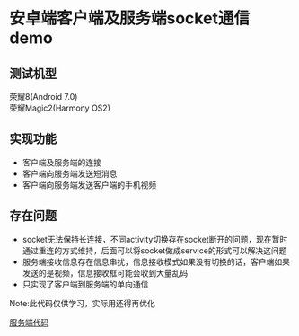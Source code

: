 # 安卓端客户端及服务端socket通信demo
## 测试机型
荣耀8(Android 7.0)  
荣耀Magic2(Harmony OS2)

## 实现功能
* 客户端及服务端的连接
* 客户端向服务端发送短消息
* 客户端向服务端发送客户端的手机视频

## 存在问题
* socket无法保持长连接，不同activity切换存在socket断开的问题，现在暂时通过重连的方式维持，后面可以将socket做成service的形式可以解决这问题
* 服务端接收信息存在信息串扰，信息接收模式如果没有切换的话，客户端如果发送的是视频，信息接收框可能会收到大量乱码
* 只实现了客户端到服务端的单向通信

Note:此代码仅供学习，实际用还得再优化

[服务端代码](https://github.com/mei123hao/server.git)
